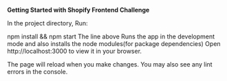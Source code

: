 **Getting Started with Shopify Frontend Challenge**

In the project directory,
Run:

npm install && npm start
The line above Runs the app in the development mode and also installs the node modules(for package dependencies)
Open http://localhost:3000 to view it in your browser.

The page will reload when you make changes.
You may also see any lint errors in the console.
